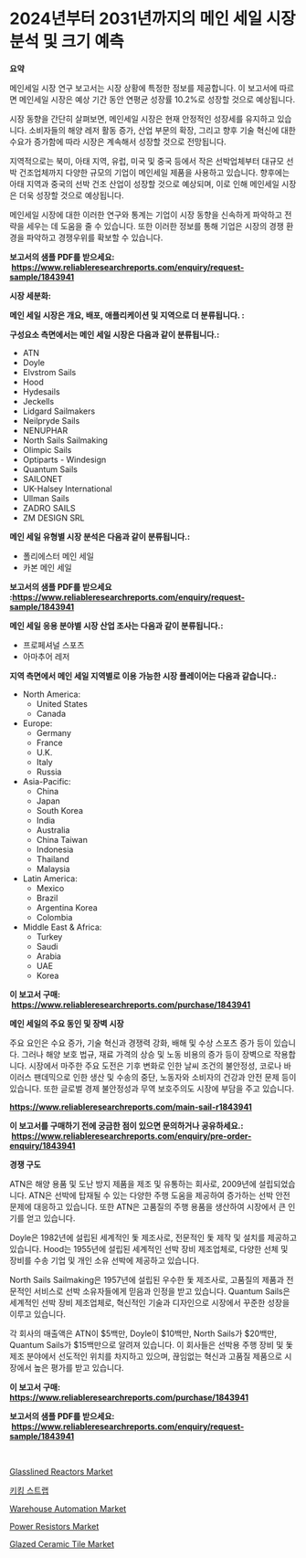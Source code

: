 <p><h1>2024년부터 2031년까지의 메인 세일 시장 분석 및 크기 예측</h1></p><p><strong>요약</strong></p>
<p><p>메인세일 시장 연구 보고서는 시장 상황에 특정한 정보를 제공합니다. 이 보고서에 따르면 메인세일 시장은 예상 기간 동안 연평균 성장률 10.2%로 성장할 것으로 예상됩니다. </p><p>시장 동향을 간단히 살펴보면, 메인세일 시장은 현재 안정적인 성장세를 유지하고 있습니다. 소비자들의 해양 레저 활동 증가, 산업 부문의 확장, 그리고 향후 기술 혁신에 대한 수요가 증가함에 따라 시장은 계속해서 성장할 것으로 전망됩니다.</p><p>지역적으로는 북미, 아태 지역, 유럽, 미국 및 중국 등에서 작은 선박업체부터 대규모 선박 건조업체까지 다양한 규모의 기업이 메인세일 제품을 사용하고 있습니다. 향후에는 아태 지역과 중국의 선박 건조 산업이 성장할 것으로 예상되며, 이로 인해 메인세일 시장은 더욱 성장할 것으로 예상됩니다.</p><p>메인세일 시장에 대한 이러한 연구와 통계는 기업이 시장 동향을 신속하게 파악하고 전략을 세우는 데 도움을 줄 수 있습니다. 또한 이러한 정보를 통해 기업은 시장의 경쟁 환경을 파악하고 경쟁우위를 확보할 수 있습니다.</p></p>
<p><strong>보고서의 샘플 PDF를 받으세요: &nbsp;<a href="https://www.reliableresearchreports.com/enquiry/request-sample/1843941">https://www.reliableresearchreports.com/enquiry/request-sample/1843941</a></strong></p>
<p><strong>시장 세분화:</strong></p>
<p><strong> 메인 세일 시장은 개요, 배포, 애플리케이션 및 지역으로 더 분류됩니다. :</strong></p>
<p><strong>구성요소 측면에서는 메인 세일 시장은 다음과 같이 분류됩니다.:</strong></p>
<p><ul><li>ATN</li><li>Doyle</li><li>Elvstrom Sails</li><li>Hood</li><li>Hydesails</li><li>Jeckells</li><li>Lidgard Sailmakers</li><li>Neilpryde Sails</li><li>NENUPHAR</li><li>North Sails Sailmaking</li><li>Olimpic Sails</li><li>Optiparts - Windesign</li><li>Quantum Sails</li><li>SAILONET</li><li>UK-Halsey International</li><li>Ullman Sails</li><li>ZADRO SAILS</li><li>ZM DESIGN SRL</li></ul></p>
<p><strong> 메인 세일 유형별 시장 분석은 다음과 같이 분류됩니다.:</strong></p>
<p><ul><li>폴리에스터 메인 세일</li><li>카본 메인 세일</li></ul></p>
<p><strong>보고서의 샘플 PDF를 받으세요 :<a href="https://www.reliableresearchreports.com/enquiry/request-sample/1843941">https://www.reliableresearchreports.com/enquiry/request-sample/1843941</a></strong></p>
<p><strong> 메인 세일 응용 분야별 시장 산업 조사는 다음과 같이 분류됩니다.:</strong></p>
<p><ul><li>프로페셔널 스포츠</li><li>아마추어 레저</li></ul></p>
<p><strong>지역 측면에서 메인 세일 지역별로 이용 가능한 시장 플레이어는 다음과 같습니다.:</strong></p>
<p><ul>
    <li>
        North America:
        <ul>
            <li>United States</li>
            <li>Canada</li>
        </ul>
    </li>
    <li>
        Europe:
        <ul>
            <li>Germany</li>
            <li>France</li>
            <li>U.K.</li>
            <li>Italy</li>
            <li>Russia</li>
        </ul>
    </li>
    <li>
        Asia-Pacific:
        <ul>
            <li>China</li>
            <li>Japan</li>
            <li>South Korea</li>
            <li>India</li>
            <li>Australia</li>
            <li>China Taiwan</li>
            <li>Indonesia</li>
            <li>Thailand</li>
            <li>Malaysia</li>
        </ul>
    </li>
    <li>
        Latin America:
        <ul>
            <li>Mexico</li>
            <li>Brazil</li>
            <li>Argentina Korea</li>
            <li>Colombia</li>
        </ul>
    </li>
    <li>
        Middle East & Africa:
        <ul>
            <li>Turkey</li>
            <li>Saudi</li>
            <li>Arabia</li>
            <li>UAE</li>
            <li>Korea</li>
        </ul>
    </li>
    </ul></p>
<p><strong>이 보고서 구매: &nbsp;<a href="https://www.reliableresearchreports.com/purchase/1843941">https://www.reliableresearchreports.com/purchase/1843941</a></strong></p>
<p><strong>메인 세일의 주요 동인 및 장벽 시장</strong></p>
<p><p>주요 요인은 수요 증가, 기술 혁신과 경쟁력 강화, 배해 및 수상 스포츠 증가 등이 있습니다. 그러나 해양 보호 법규, 재료 가격의 상승 및 노동 비용의 증가 등이 장벽으로 작용합니다. 시장에서 마주한 주요 도전은 기후 변화로 인한 날씨 조건의 불안정성, 코로나 바이러스 팬데믹으로 인한 생산 및 수송의 중단, 노동자와 소비자의 건강과 안전 문제 등이 있습니다. 또한 글로벌 경제 불안정성과 무역 보호주의도 시장에 부담을 주고 있습니다.</p></p>
<p><strong><a href="https://www.reliableresearchreports.com/main-sail-r1843941">https://www.reliableresearchreports.com/main-sail-r1843941</a></strong></p>
<p><strong>이 보고서를 구매하기 전에 궁금한 점이 있으면 문의하거나 공유하세요.: &nbsp;<a href="https://www.reliableresearchreports.com/enquiry/pre-order-enquiry/1843941">https://www.reliableresearchreports.com/enquiry/pre-order-enquiry/1843941</a></strong></p>
<p><strong>경쟁 구도</strong></p>
<p><p>ATN은 해양 용품 및 도난 방지 제품을 제조 및 유통하는 회사로, 2009년에 설립되었습니다. ATN은 선박에 탑재될 수 있는 다양한 주행 도움을 제공하여 증가하는 선박 안전 문제에 대응하고 있습니다. 또한 ATN은 고품질의 주행 용품을 생산하여 시장에서 큰 인기를 얻고 있습니다. </p><p>Doyle은 1982년에 설립된 세계적인 돛 제조사로, 전문적인 돛 제작 및 설치를 제공하고 있습니다. Hood는 1955년에 설립된 세계적인 선박 장비 제조업체로, 다양한 선체 및 장비를 수송 기업 및 개인 소유 선박에 제공하고 있습니다.</p><p>North Sails Sailmaking은 1957년에 설립된 우수한 돛 제조사로, 고품질의 제품과 전문적인 서비스로 선박 소유자들에게 믿음과 인정을 받고 있습니다. Quantum Sails은 세계적인 선박 장비 제조업체로, 혁신적인 기술과 디자인으로 시장에서 꾸준한 성장을 이루고 있습니다.</p><p>각 회사의 매출액은 ATN이 $5백만, Doyle이 $10백만, North Sails가 $20백만, Quantum Sails가 $15백만으로 알려져 있습니다. 이 회사들은 선박용 주행 장비 및 돛 제조 분야에서 선도적인 위치를 차지하고 있으며, 끊임없는 혁신과 고품질 제품으로 시장에서 높은 평가를 받고 있습니다.</p></p>
<p><strong>이 보고서 구매: &nbsp; <a href="https://www.reliableresearchreports.com/purchase/1843941">https://www.reliableresearchreports.com/purchase/1843941</a></strong></p>
<p><strong>보고서의 샘플 PDF를 받으세요: &nbsp;<a href="https://www.reliableresearchreports.com/enquiry/request-sample/1843941">https://www.reliableresearchreports.com/enquiry/request-sample/1843941</a></strong><strong></strong></p>
<p>&nbsp;</p>
<p><p><a href="https://view.publitas.com/reportprime-1/glasslined-reactors-market-share-evolution-and-market-growth-trends-2024-2031/">Glasslined Reactors Market</a></p><p><a href="https://github.com/GabrielBlanda5656/Market-Research-Report-List-1/blob/main/148313022630.md">키킹 스트랩</a></p><p><a href="https://github.com/abdelrhmankishk22/Market-Research-Report-List-4/blob/main/warehouse-automation-market.md">Warehouse Automation Market</a></p><p><a href="https://valiant-lunge-8fe.notion.site/Decoding-Power-Resistors-Market-Metrics-Market-Share-Trends-and-Growth-Patterns-56838f5dacf440e987939df8c6e586b3">Power Resistors Market</a></p><p><a href="https://issuu.com/reportprime-2/docs/glazed-ceramic-tile-market-size-2030.pptx">Glazed Ceramic Tile Market</a></p></p>